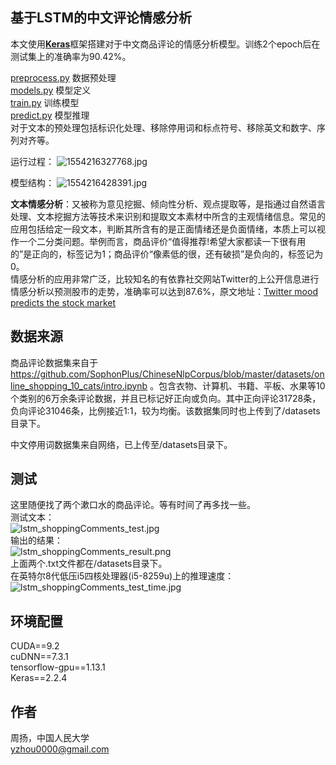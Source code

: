 ## 基于LSTM的中文评论情感分析
本文使用[**Keras**](https://keras.io/)框架搭建对于中文商品评论的情感分析模型。训练2个epoch后在测试集上的准确率为90.42%。

[preprocess.py](https://github.com/yang-zhou-x/assignments/blob/master/lstm_sentiment_analysis/preprocess.py) 数据预处理  
[models.py](https://github.com/yang-zhou-x/assignments/blob/master/lstm_sentiment_analysis/models.py) 模型定义  
[train.py](https://github.com/yang-zhou-x/assignments/blob/master/lstm_sentiment_analysis/train.py) 训练模型  
[predict.py](https://github.com/yang-zhou-x/assignments/blob/master/lstm_sentiment_analysis/predict.py) 模型推理  
对于文本的预处理包括标识化处理、移除停用词和标点符号、移除英文和数字、序列对齐等。  

运行过程：
![1554216327768.jpg](https://i.loli.net/2019/04/02/5ca37626ad6e1.jpg)

模型结构：
![1554216428391.jpg](https://i.loli.net/2019/04/02/5ca37626ac5c0.jpg)


**文本情感分析**：又被称为意见挖掘、倾向性分析、观点提取等，是指通过自然语言处理、文本挖掘方法等技术来识别和提取文本素材中所含的主观情绪信息。常见的应用包括给定一段文本，判断其所含有的是正面情绪还是负面情绪，本质上可以视作一个二分类问题。举例而言，商品评价“值得推荐!希望大家都读一下很有用的”是正向的，标签记为1；商品评价“像素低的很，还有破损”是负向的，标签记为0。  
情感分析的应用非常广泛，比较知名的有依靠社交网站Twitter的上公开信息进行情感分析以预测股市的走势，准确率可以达到87.6%，原文地址：[Twitter mood predicts the stock market](https://arxiv.org/pdf/1010.3003.pdf)

## 数据来源
商品评论数据集来自于 https://github.com/SophonPlus/ChineseNlpCorpus/blob/master/datasets/online_shopping_10_cats/intro.ipynb
。包含衣物、计算机、书籍、平板、水果等10个类别的6万余条评论数据，并且已标记好正向或负向。其中正向评论31728条，负向评论31046条，比例接近1:1，较为均衡。该数据集同时也上传到了/datasets目录下。

中文停用词数据集来自网络，已上传至/datasets目录下。

## 测试
这里随便找了两个漱口水的商品评论。等有时间了再多找一些。  
测试文本：  
![lstm_shoppingComments_test.jpg](https://github.com/yang-zhou-x/assignments/blob/master/others/lstm_shoppingComments_test.jpg)  
输出的结果：  
![lstm_shoppingComments_result.png](https://github.com/yang-zhou-x/assignments/blob/master/others/lstm_shoppingComments_result.png)  
上面两个.txt文件都在/datasets目录下。  
在英特尔8代低压i5四核处理器(i5-8259u)上的推理速度：  
![lstm_shoppingComments_test_time.jpg](https://github.com/yang-zhou-x/assignments/blob/master/others/lstm_shoppingComments_test_time.jpg)  

## 环境配置
CUDA==9.2  
cuDNN==7.3.1  
tensorflow-gpu==1.13.1  
Keras==2.2.4  

## 作者
周扬，中国人民大学  
yzhou0000@gmail.com
